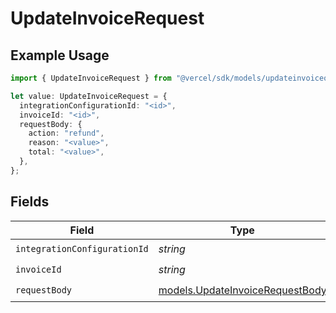 # UpdateInvoiceRequest

## Example Usage

```typescript
import { UpdateInvoiceRequest } from "@vercel/sdk/models/updateinvoiceop.js";

let value: UpdateInvoiceRequest = {
  integrationConfigurationId: "<id>",
  invoiceId: "<id>",
  requestBody: {
    action: "refund",
    reason: "<value>",
    total: "<value>",
  },
};
```

## Fields

| Field                                                                    | Type                                                                     | Required                                                                 | Description                                                              |
| ------------------------------------------------------------------------ | ------------------------------------------------------------------------ | ------------------------------------------------------------------------ | ------------------------------------------------------------------------ |
| `integrationConfigurationId`                                             | *string*                                                                 | :heavy_check_mark:                                                       | N/A                                                                      |
| `invoiceId`                                                              | *string*                                                                 | :heavy_check_mark:                                                       | N/A                                                                      |
| `requestBody`                                                            | [models.UpdateInvoiceRequestBody](../models/updateinvoicerequestbody.md) | :heavy_check_mark:                                                       | N/A                                                                      |